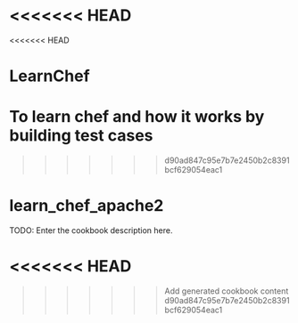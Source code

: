 <<<<<<< HEAD
=======
<<<<<<< HEAD
# LearnChef
To learn chef and how it works by building test cases
=======
>>>>>>> d90ad847c95e7b7e2450b2c8391bcf629054eac1
# learn_chef_apache2

TODO: Enter the cookbook description here.

<<<<<<< HEAD
=======
>>>>>>> Add generated cookbook content
>>>>>>> d90ad847c95e7b7e2450b2c8391bcf629054eac1
